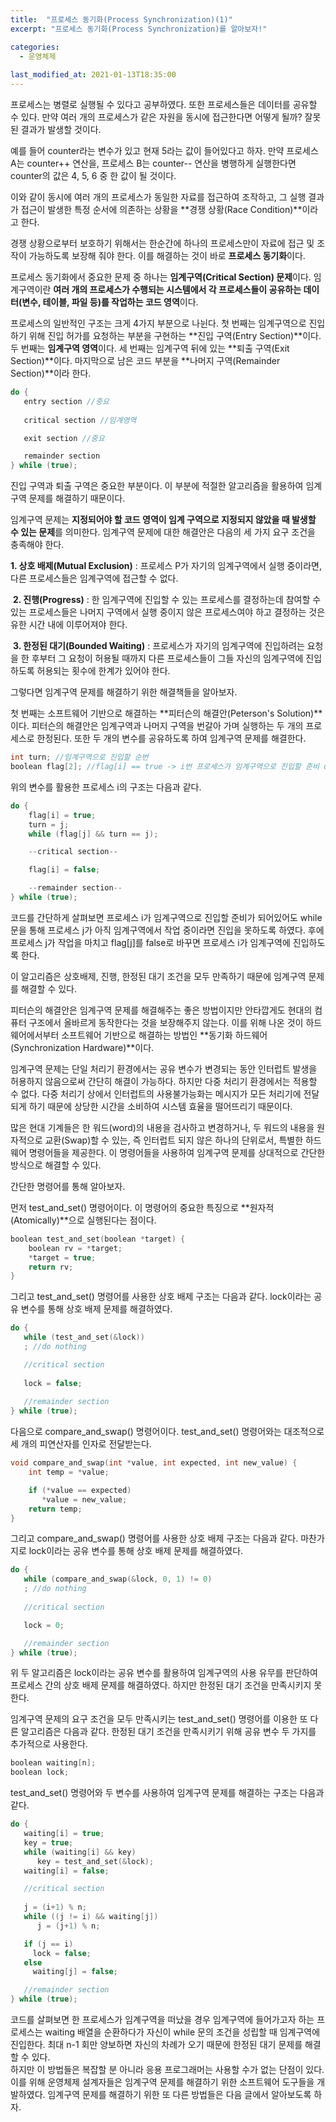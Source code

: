 ```yaml
---
title:  "프로세스 동기화(Process Synchronization)(1)"
excerpt: "프로세스 동기화(Process Synchronization)를 알아보자!"

categories:
  - 운영체제
  
last_modified_at: 2021-01-13T18:35:00
---
```


프로세스는 병렬로 실행될 수 있다고 공부하였다. 또한 프로세스들은 데이터를 공유할 수 있다. 만약 여러 개의 프로세스가 같은 자원을 동시에 접근한다면 어떻게 될까? 잘못된 결과가 발생할 것이다.  

예를 들어 counter라는 변수가 있고 현재 5라는 값이 들어있다고 하자. 만약 프로세스 A는 counter++ 연산을, 프로세스 B는 counter-- 연산을 병행하게 실행한다면 counter의 값은 4, 5, 6 중 한 값이 될 것이다.  

이와 같이 동시에 여러 개의 프로세스가 동일한 자료를 접근하여 조작하고, 그 실행 결과가 접근이 발생한 특정 순서에 의존하는 상황을 **경쟁 상황(Race Condition)**이라고 한다.  

경쟁 상황으로부터 보호하기 위해서는 한순간에 하나의 프로세스만이 자료에 접근 및 조작이 가능하도록 보장해 줘야 한다. 이를 해결하는 것이 바로 **프로세스 동기화**이다.  

프로세스 동기화에서 중요한 문제 중 하나는 **임계구역(Critical Section) 문제**이다. 임계구역이란 **여러 개의 프로세스가 수행되는 시스템에서 각 프로세스들이 공유하는 데이터(변수, 테이블, 파일 등)를 작업하는 코드 영역**이다.  

프로세스의 일반적인 구조는 크게 4가지 부분으로 나뉜다. 첫 번째는 임계구역으로 진입하기 위해 진입 허가를 요청하는 부분을 구현하는 **진입 구역(Entry Section)**이다. 두 번째는 **임계구역 영역**이다. 세 번째는 임계구역 뒤에 있는 **퇴출 구역(Exit Section)**이다. 마지막으로 남은 코드 부분을 **나머지 구역(Remainder Section)**이라 한다.  

```c
do {
   entry section //중요
  
   critical section //임계영역

   exit section //중요

   remainder section
} while (true);
```

진입 구역과 퇴출 구역은 중요한 부분이다. 이 부분에 적절한 알고리즘을 활용하여 임계구역 문제를 해결하기 때문이다.  

임계구역 문제는 **지정되어야 할 코드 영역이 임계 구역으로 지정되지 않았을 때 발생할 수 있는 문제**를 의미한다. 임계구역 문제에 대한 해결안은 다음의 세 가지 요구 조건을 충족해야 한다.  

**1. 상호 배제(Mutual Exclusion)** : 프로세스 P가 자기의 임계구역에서 실행 중이라면, 다른 프로세스들은 임계구역에 접근할 수 없다.

​
**2. 진행(Progress)** : 한 임계구역에 진입할 수 있는 프로세스를 결정하는데 참여할 수 있는 프로세스들은 나머지 구역에서 실행 중이지 않은 프로세스여야 하고 결정하는 것은 유한 시간 내에 이루어져야 한다.

​
**3. 한정된 대기(Bounded Waiting)** : 프로세스가 자기의 임계구역에 진입하려는 요청을 한 후부터 그 요청이 허용될 때까지 다른 프로세스들이 그들 자신의 임계구역에 진입하도록 허용되는 횟수에 한계가 있어야 한다.  

그렇다면 임계구역 문제를 해결하기 위한 해결책들을 알아보자.  

첫 번째는 소프트웨어 기반으로 해결하는 **피터슨의 해결안(Peterson's Solution)**이다. 피터슨의 해결안은 임계구역과 나머지 구역을 번갈아 가며 실행하는 두 개의 프로세스로 한정된다. 또한 두 개의 변수를 공유하도록 하여 임계구역 문제를 해결한다.  

```c
int turn; //임계구역으로 진입할 순번
boolean flag[2]; //flag[i] == true -> i번 프로세스가 임계구역으로 진입할 준비 ok
```

위의 변수를 활용한 프로세스 i의 구조는 다음과 같다.  

```c
do {
    flag[i] = true;
    turn = j;
    while (flag[j] && turn == j);

    --critical section--

    flag[i] = false;

    --remainder section--
} while (true); 
```

코드를 간단하게 살펴보면 프로세스 i가 임계구역으로 진입할 준비가 되어있어도 while 문을 통해 프로세스 j가 아직 임계구역에서 작업 중이라면 진입을 못하도록 하였다. 후에 프로세스 j가 작업을 마치고 flag[j]를 false로 바꾸면 프로세스 i가 임계구역에 진입하도록 한다.  

이 알고리즘은 상호배제, 진행, 한정된 대기 조건을 모두 만족하기 때문에 임계구역 문제를 해결할 수 있다.  

피터슨의 해결안은 임계구역 문제를 해결해주는 좋은 방법이지만 안타깝게도 현대의 컴퓨터 구조에서 올바르게 동작한다는 것을 보장해주지 않는다. 이를 위해 나온 것이 하드웨어에서부터 소프트웨어 기반으로 해결하는 방법인 **동기화 하드웨어(Synchronization Hardware)**이다.  

임계구역 문제는 단일 처리기 환경에서는 공유 변수가 변경되는 동안 인터럽트 발생을 허용하지 않음으로써 간단히 해결이 가능하다. 하지만 다중 처리기 환경에서는 적용할 수 없다. 다중 처리기 상에서 인터럽트의 사용불가능화는 메시지가 모든 처리기에 전달되게 하기 때문에 상당한 시간을 소비하여 시스템 효율을 떨어뜨리기 때문이다.  

많은 현대 기계들은 한 워드(word)의 내용을 검사하고 변경하거나, 두 워드의 내용을 원자적으로 교환(Swap)할 수 있는, 즉 인터럽트 되지 않은 하나의 단위로서, 특별한 하드웨어 명령어들을 제공한다. 이 명령어들을 사용하여 임계구역 문제를 상대적으로 간단한 방식으로 해결할 수 있다.  

간단한 명령어를 통해 알아보자.  

먼저 test_and_set() 명령어이다. 이 명령어의 중요한 특징으로 **원자적(Atomically)**으로 실행된다는 점이다.  

```c
boolean test_and_set(boolean *target) {
    boolean rv = *target;
    *target = true;
    return rv;
}
```

그리고 test_and_set() 명령어를 사용한 상호 배제 구조는 다음과 같다. lock이라는 공유 변수를 통해 상호 배제 문제를 해결하였다.  

```c
do {
   while (test_and_set(&lock))
   ; //do nothing

   //critical section
 
   lock = false;
 
   //remainder section
} while (true);
```

다음으로 compare_and_swap() 명령어이다. test_and_set() 명령어와는 대조적으로 세 개의 피연산자를 인자로 전달받는다.  

```c
void compare_and_swap(int *value, int expected, int new_value) {
    int temp = *value;

    if (*value == expected)
       *value = new_value;
    return temp;
}
```

그리고 compare_and_swap() 명령어를 사용한 상호 배제 구조는 다음과 같다. 마찬가지로 lock이라는 공유 변수를 통해 상호 배제 문제를 해결하였다.  

```c
do {
   while (compare_and_swap(&lock, 0, 1) != 0)
   ; //do nothing
  
   //critical section

   lock = 0;

   //remainder section
} while (true);
```

위 두 알고리즘은 lock이라는 공유 변수를 활용하여 임계구역의 사용 유무를 판단하여 프로세스 간의 상호 배제 문제를 해결하였다. 하지만 한정된 대기 조건을 만족시키지 못한다.  

임계구역 문제의 요구 조건을 모두 만족시키는 test_and_set() 명령어를 이용한 또 다른 알고리즘은 다음과 같다. 한정된 대기 조건을 만족시키기 위해 공유 변수 두 가지를  추가적으로 사용한다.  

```c
boolean waiting[n];
boolean lock;
```

test_and_set() 명령어와 두 변수를 사용하여 임계구역 문제를 해결하는 구조는 다음과 같다.  

```c
do {
   waiting[i] = true;
   key = true;
   while (waiting[i] && key)
      key = test_and_set(&lock);
   waiting[i] = false;

   //critical section
 
   j = (i+1) % n;
   while ((j != i) && waiting[j])
      j = (j+1) % n;

   if (j == i)
     lock = false;
   else
     waiting[j] = false;

   //remainder section
} while (true);
```

코드를 살펴보면 한 프로세스가 임계구역을 떠났을 경우 임계구역에 들어가고자 하는 프로세스는 waiting 배열을 순환하다가 자신이 while 문의 조건을 성립할 때 임계구역에 진입한다. 최대 n-1 회만 양보하면 자신의 차례가 오기 때문에 한정된 대기 문제를 해결할 수 있다.  
​
하지만 이 방법들은 복잡할 분 아니라 응용 프로그래머는 사용할 수가 없는 단점이 있다. 이를 위해 운영체제 설계자들은 임계구역 문제를 해결하기 위한 소프트웨어 도구들을 개발하였다. 임계구역 문제를 해결하기 위한 또 다른 방법들은 다음 글에서 알아보도록 하자.  
